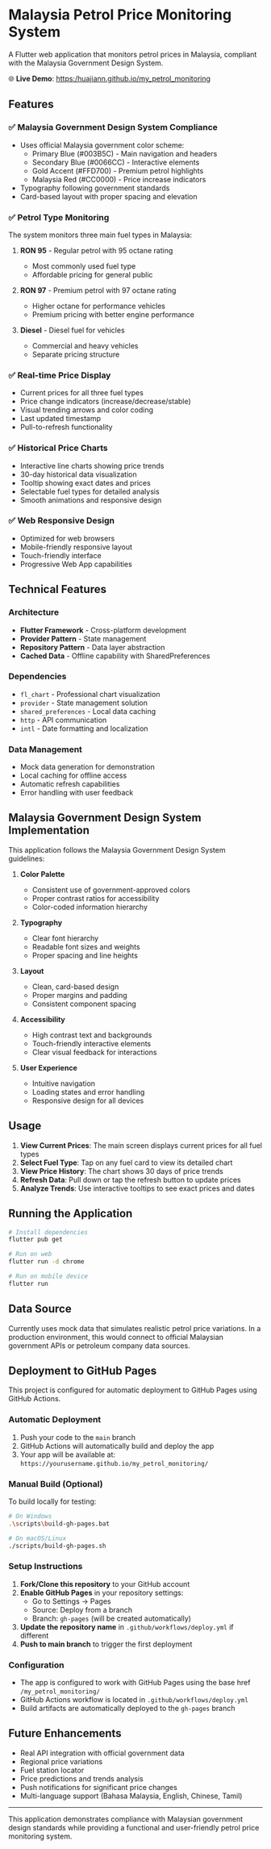 # Malaysia Petrol Price Monitoring System

A Flutter web application that monitors petrol prices in Malaysia, compliant with the Malaysia Government Design System.

🌐 **Live Demo**: [https:/huajiann.github.io/my_petrol_monitoring](https://huajiann.github.io/my_petrol_monitoring)

## Features

### ✅ Malaysia Government Design System Compliance

- Uses official Malaysia government color scheme:
  - Primary Blue (#003B5C) - Main navigation and headers
  - Secondary Blue (#0066CC) - Interactive elements
  - Gold Accent (#FFD700) - Premium petrol highlights
  - Malaysia Red (#CC0000) - Price increase indicators
- Typography following government standards
- Card-based layout with proper spacing and elevation

### ✅ Petrol Type Monitoring

The system monitors three main fuel types in Malaysia:

1. **RON 95** - Regular petrol with 95 octane rating

   - Most commonly used fuel type
   - Affordable pricing for general public

2. **RON 97** - Premium petrol with 97 octane rating

   - Higher octane for performance vehicles
   - Premium pricing with better engine performance

3. **Diesel** - Diesel fuel for vehicles
   - Commercial and heavy vehicles
   - Separate pricing structure

### ✅ Real-time Price Display

- Current prices for all three fuel types
- Price change indicators (increase/decrease/stable)
- Visual trending arrows and color coding
- Last updated timestamp
- Pull-to-refresh functionality

### ✅ Historical Price Charts

- Interactive line charts showing price trends
- 30-day historical data visualization
- Tooltip showing exact dates and prices
- Selectable fuel types for detailed analysis
- Smooth animations and responsive design

### ✅ Web Responsive Design

- Optimized for web browsers
- Mobile-friendly responsive layout
- Touch-friendly interface
- Progressive Web App capabilities

## Technical Features

### Architecture

- **Flutter Framework** - Cross-platform development
- **Provider Pattern** - State management
- **Repository Pattern** - Data layer abstraction
- **Cached Data** - Offline capability with SharedPreferences

### Dependencies

- `fl_chart` - Professional chart visualization
- `provider` - State management solution
- `shared_preferences` - Local data caching
- `http` - API communication
- `intl` - Date formatting and localization

### Data Management

- Mock data generation for demonstration
- Local caching for offline access
- Automatic refresh capabilities
- Error handling with user feedback

## Malaysia Government Design System Implementation

This application follows the Malaysia Government Design System guidelines:

1. **Color Palette**

   - Consistent use of government-approved colors
   - Proper contrast ratios for accessibility
   - Color-coded information hierarchy

2. **Typography**

   - Clear font hierarchy
   - Readable font sizes and weights
   - Proper spacing and line heights

3. **Layout**

   - Clean, card-based design
   - Proper margins and padding
   - Consistent component spacing

4. **Accessibility**

   - High contrast text and backgrounds
   - Touch-friendly interactive elements
   - Clear visual feedback for interactions

5. **User Experience**
   - Intuitive navigation
   - Loading states and error handling
   - Responsive design for all devices

## Usage

1. **View Current Prices**: The main screen displays current prices for all fuel types
2. **Select Fuel Type**: Tap on any fuel card to view its detailed chart
3. **View Price History**: The chart shows 30 days of price trends
4. **Refresh Data**: Pull down or tap the refresh button to update prices
5. **Analyze Trends**: Use interactive tooltips to see exact prices and dates

## Running the Application

```bash
# Install dependencies
flutter pub get

# Run on web
flutter run -d chrome

# Run on mobile device
flutter run
```

## Data Source

Currently uses mock data that simulates realistic petrol price variations. In a production environment, this would connect to official Malaysian government APIs or petroleum company data sources.

## Deployment to GitHub Pages

This project is configured for automatic deployment to GitHub Pages using GitHub Actions.

### Automatic Deployment

1. Push your code to the `main` branch
2. GitHub Actions will automatically build and deploy the app
3. Your app will be available at: `https://yourusername.github.io/my_petrol_monitoring/`

### Manual Build (Optional)

To build locally for testing:

```bash
# On Windows
.\scripts\build-gh-pages.bat

# On macOS/Linux
./scripts/build-gh-pages.sh
```

### Setup Instructions

1. **Fork/Clone this repository** to your GitHub account
2. **Enable GitHub Pages** in your repository settings:
   - Go to Settings → Pages
   - Source: Deploy from a branch
   - Branch: `gh-pages` (will be created automatically)
3. **Update the repository name** in `.github/workflows/deploy.yml` if different
4. **Push to main branch** to trigger the first deployment

### Configuration

- The app is configured to work with GitHub Pages using the base href `/my_petrol_monitoring/`
- GitHub Actions workflow is located in `.github/workflows/deploy.yml`
- Build artifacts are automatically deployed to the `gh-pages` branch

## Future Enhancements

- Real API integration with official government data
- Regional price variations
- Fuel station locator
- Price predictions and trends analysis
- Push notifications for significant price changes
- Multi-language support (Bahasa Malaysia, English, Chinese, Tamil)

---

This application demonstrates compliance with Malaysian government design standards while providing a functional and user-friendly petrol price monitoring system.
